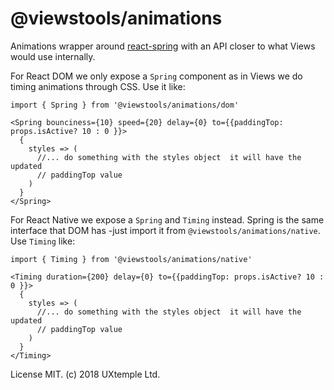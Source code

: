# @viewstools/animations

Animations wrapper around [react-spring](https://github.com/drcmda/react-spring)
with an API closer to what Views would use internally.

For React DOM we only expose a `Spring` component as in Views we do timing animations through CSS.
Use it like:

```
import { Spring } from '@viewstools/animations/dom'

<Spring bounciness={10} speed={20} delay={0} to={{paddingTop: props.isActive? 10 : 0 }}>
  {
    styles => (
      //... do something with the styles object  it will have the updated
      // paddingTop value
    )
  }
</Spring>
```

For React Native we expose a `Spring` and `Timing` instead. Spring is the same
interface that DOM has -just import it from `@viewstools/animations/native`.
Use `Timing` like:

```
import { Timing } from '@viewstools/animations/native'

<Timing duration={200} delay={0} to={{paddingTop: props.isActive? 10 : 0 }}>
  {
    styles => (
      //... do something with the styles object  it will have the updated
      // paddingTop value
    )
  }
</Timing>
```

License MIT.
(c) 2018 UXtemple Ltd.

